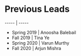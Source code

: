 # Previous Leads
----- | -----
* Spring 2019 | Anoosha Balebail
* Fall 2019 | Tina Ye
* Spring 2020 | Varun Murthy
* Fall 2020 | Arjun Mishra
